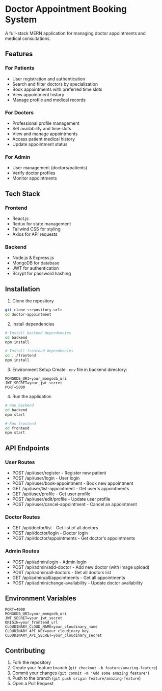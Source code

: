 # Doctor Appointment Booking System

A full-stack MERN application for managing doctor appointments and medical consultations.

## Features

### For Patients

- User registration and authentication
- Search and filter doctors by specialization
- Book appointments with preferred time slots
- View appointment history
- Manage profile and medical records

### For Doctors

- Professional profile management
- Set availability and time slots
- View and manage appointments
- Access patient medical history
- Update appointment status

### For Admin

- User management (doctors/patients)
- Verify doctor profiles
- Monitor appointments

## Tech Stack

### Frontend

- React.js
- Redux for state management
- Tailwind CSS for styling
- Axios for API requests

### Backend

- Node.js & Express.js
- MongoDB for database
- JWT for authentication
- Bcrypt for password hashing

## Installation

1. Clone the repository

```bash
git clone <repository-url>
cd doctor-appointment
```

2. Install dependencies

```bash
# Install backend dependencies
cd backend
npm install

# Install frontend dependencies
cd ../frontend
npm install
```

3. Environment Setup
   Create `.env` file in backend directory:

```
MONGODB_URI=your_mongodb_uri
JWT_SECRET=your_jwt_secret
PORT=5000
```

4. Run the application

```bash
# Run backend
cd backend
npm start

# Run frontend
cd frontend
npm start
```

## API Endpoints

### User Routes

- POST /api/user/register - Register new patient
- POST /api/user/login - User login
- POST /api/user/book-appointment - Book new appointment
- GET /api/user/list-appointment - Get user's appointments
- GET /api/user/profile - Get user profile
- POST /api/user/edit/profile - Update user profile
- POST /api/user/cancel-appointment - Cancel an appointment

### Doctor Routes

- GET /api/doctor/list - Get list of all doctors
- POST /api/doctor/login - Doctor login
- POST /api/doctor/appointments - Get doctor's appointments

### Admin Routes

- POST /api/admin/login - Admin login
- POST /api/admin/add-doctor - Add new doctor (with image upload)
- POST /api/admin/all-doctors - Get all doctors list
- GET /api/admin/all/appointments - Get all appointments
- POST /api/admin/change-availability - Update doctor availability

## Environment Variables

```
PORT=4000
MONGODB_URI=your_mongodb_uri
JWT_SECRET=your_jwt_secret
ORIGIN=your_frontend_url
CLOUDINARY_CLOUD_NAME=your_cloudinary_name
CLOUDINARY_API_KEY=your_cloudinary_key
CLOUDINARY_API_SECRET=your_cloudinary_secret
```

## Contributing

1. Fork the repository
2. Create your feature branch (`git checkout -b feature/amazing-feature`)
3. Commit your changes (`git commit -m 'Add some amazing feature'`)
4. Push to the branch (`git push origin feature/amazing-feature`)
5. Open a Pull Request


